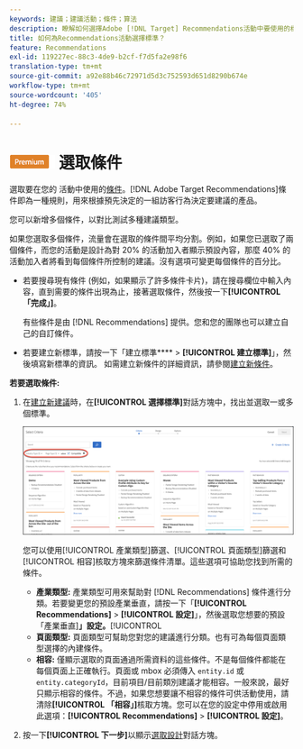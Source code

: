 ```yaml
---
keywords: 建議；建議活動；條件；算法
description: 瞭解如何選擇Adobe [!DNL Target] Recommendations活動中要使用的標準（決定要推薦哪些產品或內容的規則）。
title: 如何為Recommendations活動選擇標準？
feature: Recommendations
exl-id: 119227ec-88c3-4de9-b2cf-f7d5fa2e98f6
translation-type: tm+mt
source-git-commit: a92e88b46c72971d5d3c752593d651d8290b674e
workflow-type: tm+mt
source-wordcount: '405'
ht-degree: 74%

---
```


# ![PREMIUM](/help/assets/premium.png) 選取條件

選取要在您的 活動中使用的[條件](/help/c-recommendations/c-algorithms/algorithms.md)。[!DNL Adobe Target Recommendations]條件即為一種規則，用來根據預先決定的一組訪客行為決定要建議的產品。

您可以新增多個條件，以對比測試多種建議類型。

如果您選取多個條件，流量會在選取的條件間平均分割。例如，如果您已選取了兩個條件，而您的活動是設計為對 20% 的活動加入者顯示預設內容，那麼 40% 的活動加入者將看到每個條件所控制的建議。沒有選項可變更每個條件的百分比。

* 若要搜尋現有條件 (例如，如果顯示了許多條件卡片)，請在搜尋欄位中輸入內容，直到需要的條件出現為止，接著選取條件，然後按一下&#x200B;**[!UICONTROL 「完成」]**。

   有些條件是由 [!DNL Recommendations] 提供。您和您的團隊也可以建立自己的自訂條件。

* 若要建立新標準，請按一下「建立標準&#x200B;**** > **[!UICONTROL 建立標準]**」，然後填寫新標準的資訊。 如需建立新條件的詳細資訊，請參閱[建立新條件](/help/c-recommendations/c-algorithms/create-new-algorithm.md#task_8A9CB465F28D44899F69F38AD27352FE)。

**若要選取條件:**

1. 在[建立新建議](/help/c-recommendations/t-create-recs-activity/create-recs-activity.md#task_6874328773C64C44A73F0A130AD3F96F)時，在&#x200B;**[!UICONTROL 選擇標準]**&#x200B;對話方塊中，找出並選取一或多個標準。

   ![選取條件對話方塊](/help/c-recommendations/t-create-recs-activity/assets/filters.png)

   您可以使用[!UICONTROL 產業類型]篩選、[!UICONTROL 頁面類型]篩選和[!UICONTROL 相容]核取方塊來篩選條件清單。這些選項可協助您找到所需的條件。

   * **產業類型:** 產業類型可用來幫助對 [!DNL Recommendations] 條件進行分類。若要變更您的預設產業垂直，請按一下「**[!UICONTROL Recommendations]** > **[!UICONTROL 設定]**」，然後選取您想要的預設「產業垂直&#x200B;]**」設定。**[!UICONTROL 
   * **頁面類型:** 頁面類型可幫助您對您的建議進行分類。也有可為每個頁面類型選擇的內建條件。
   * **相容:** 僅顯示選取的頁面通過所需資料的這些條件。不是每個條件都能在每個頁面上正確執行。頁面或 mbox 必須傳入 `entity.id` 或 `entity.categoryId`，目前項目/目前類別建議才能相容。一般來說，最好只顯示相容的條件。不過，如果您想要讓不相容的條件可供活動使用，請清除&#x200B;**[!UICONTROL 「相容」]**&#x200B;核取方塊。您可以在您的設定中停用或啟用此選項：**[!UICONTROL Recommendations]** > **[!UICONTROL 設定]**。

1. 按一下&#x200B;**[!UICONTROL 下一步]**&#x200B;以顯示[選取設計](/help/c-recommendations/c-design-overview/design-overview.md)對話方塊。
